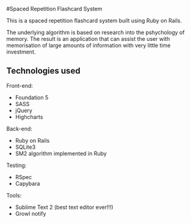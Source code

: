 #Spaced Repetition Flashcard System

This is a spaced repetition flashcard system built using Ruby on Rails.

The underlying algorithm is based on research into the pshychology of memory. The result is an application that can assist the user with memorisation of large amounts of information with very little time investment.

## Technologies used

Front-end:
* Foundation 5
* SASS
* jQuery
* Highcharts

Back-end:
* Ruby on Rails
* SQLite3
* SM2 algorithm implemented in Ruby

Testing:
* RSpec
* Capybara

Tools:
* Sublime Text 2 (best text editor ever!!!)
* Growl notify